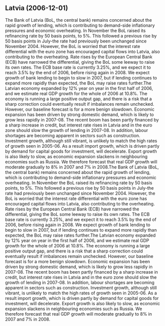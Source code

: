 ## Latvia (2006-12-01)

The Bank of Latvia (BoL, the central bank) remains concerned about the rapid growth of lending, which is contributing to demand-side inflationary pressures and economic overheating. In November the BoL raised its refinancing rate by 50 basis points, to 5%. This followed a previous rise by 50 basis points in July-the rate had previously been unchanged since November 2004. However, the BoL is worried that the interest rate differential with the euro zone has encouraged capital flows into Latvia, also contributing to the overheating. Rate rises by the European Central Bank (ECB) have narrowed the differential, giving the BoL some leeway to raise its own rates. The ECB base rate is currently 3.25%, and we expect it to reach 3.5% by the end of 2006, before rising again in 2008. We expect growth of bank lending to begin to slow in 2007, but if lending continues to expand more rapidly than expected, the BoL may raise rates further.The Latvian economy expanded by 12% year on year in the first half of 2006, and we estimate real GDP growth for the whole of 2006 at 10.8%. The economy is running a large positive output gap, and there is a risk that a sharp correction could eventually result if imbalances remain unchecked. However, our baseline forecast is for a more benign slowdown. Economic expansion has been driven by strong domestic demand, which is likely to grow less rapidly in 2007-08. The recent boom has been partly financed by a sharp increase in credit, but interest rate rises in Latvia and in the euro zone should slow the growth of lending in 2007-08. In addition, labour shortages are becoming apparent in sectors such as construction. Investment growth, although still vibrant, is unlikely to match the high rates of growth seen in 2005-06. As a result import growth, which is driven partly by demand for capital goods for investment, will decelerate. Export growth is also likely to slow, as economic expansion slackens in neighbouring economies such as Russia. We therefore forecast that real GDP growth will moderate gradually to 8% in 2007 and 7% in 2008.The Bank of Latvia (BoL, the central bank) remains concerned about the rapid growth of lending, which is contributing to demand-side inflationary pressures and economic overheating. In November the BoL raised its refinancing rate by 50 basis points, to 5%. This followed a previous rise by 50 basis points in July-the rate had previously been unchanged since November 2004. However, the BoL is worried that the interest rate differential with the euro zone has encouraged capital flows into Latvia, also contributing to the overheating. Rate rises by the European Central Bank (ECB) have narrowed the differential, giving the BoL some leeway to raise its own rates. The ECB base rate is currently 3.25%, and we expect it to reach 3.5% by the end of 2006, before rising again in 2008. We expect growth of bank lending to begin to slow in 2007, but if lending continues to expand more rapidly than expected, the BoL may raise rates further.The Latvian economy expanded by 12% year on year in the first half of 2006, and we estimate real GDP growth for the whole of 2006 at 10.8%. The economy is running a large positive output gap, and there is a risk that a sharp correction could eventually result if imbalances remain unchecked. However, our baseline forecast is for a more benign slowdown. Economic expansion has been driven by strong domestic demand, which is likely to grow less rapidly in 2007-08. The recent boom has been partly financed by a sharp increase in credit, but interest rate rises in Latvia and in the euro zone should slow the growth of lending in 2007-08. In addition, labour shortages are becoming apparent in sectors such as construction. Investment growth, although still vibrant, is unlikely to match the high rates of growth seen in 2005-06. As a result import growth, which is driven partly by demand for capital goods for investment, will decelerate. Export growth is also likely to slow, as economic expansion slackens in neighbouring economies such as Russia. We therefore forecast that real GDP growth will moderate gradually to 8% in 2007 and 7% in 2008.

